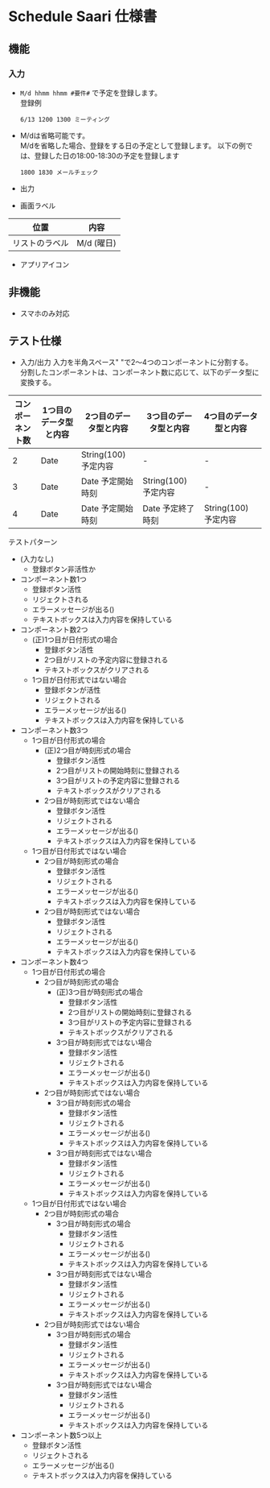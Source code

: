 # Schedule Saari 仕様書
## 機能
### 入力
- ```M/d hhmm hhmm #要件#``` で予定を登録します。  
  登録例  
  ```
  6/13 1200 1300 ミーティング
  ```
- M/dは省略可能です。  
  M/dを省略した場合、登録をする日の予定として登録します。 
  以下の例では、登録した日の18:00-18:30の予定を登録します
  ```
  1800 1830 メールチェック
  ```
- 出力

- 画面ラベル

|位置|内容|
|---|---|
|リストのラベル|M/d (曜日)|

- アプリアイコン

## 非機能
- スマホのみ対応

## テスト仕様
- 入力/出力
入力を半角スペース" "で2〜4つのコンポーネントに分割する。  
分割したコンポーネントは、コンポーネント数に応じて、以下のデータ型に変換する。  

|コンポーネント数|1つ目のデータ型と内容|2つ目のデータ型と内容|3つ目のデータ型と内容|4つ目のデータ型と内容|
|---|---|---|---|---|
|2|Date|String(100) 予定内容|-|-|
|3|Date|Date 予定開始時刻|String(100) 予定内容|-|
|4|Date|Date 予定開始時刻|Date 予定終了時刻|String(100) 予定内容|

テストパターン
- (入力なし)
  - 登録ボタン非活性か
- コンポーネント数1つ
  - 登録ボタン活性
  - リジェクトされる
  - エラーメッセージが出る()
  - テキストボックスは入力内容を保持している
- コンポーネント数2つ
  - (正)1つ目が日付形式の場合
      - 登録ボタン活性
      - 2つ目がリストの予定内容に登録される
      - テキストボックスがクリアされる
  - 1つ目が日付形式ではない場合
      - 登録ボタンが活性
      - リジェクトされる
      - エラーメッセージが出る()
      - テキストボックスは入力内容を保持している
- コンポーネント数3つ
  - 1つ目が日付形式の場合
    - (正)2つ目が時刻形式の場合
      - 登録ボタン活性
      - 2つ目がリストの開始時刻に登録される
      - 3つ目がリストの予定内容に登録される
      - テキストボックスがクリアされる
    - 2つ目が時刻形式ではない場合
      - 登録ボタン活性
      - リジェクトされる
      - エラーメッセージが出る()
      - テキストボックスは入力内容を保持している
  - 1つ目が日付形式ではない場合
    - 2つ目が時刻形式の場合
      - 登録ボタン活性
      - リジェクトされる
      - エラーメッセージが出る()
      - テキストボックスは入力内容を保持している
    - 2つ目が時刻形式ではない場合
      - 登録ボタン活性
      - リジェクトされる
      - エラーメッセージが出る()
      - テキストボックスは入力内容を保持している
- コンポーネント数4つ
  - 1つ目が日付形式の場合
    - 2つ目が時刻形式の場合
      - (正)3つ目が時刻形式の場合
        - 登録ボタン活性
        - 2つ目がリストの開始時刻に登録される
        - 3つ目がリストの予定内容に登録される
        - テキストボックスがクリアされる
      - 3つ目が時刻形式ではない場合
        - 登録ボタン活性
        - リジェクトされる
        - エラーメッセージが出る()
        - テキストボックスは入力内容を保持している
    - 2つ目が時刻形式ではない場合
      - 3つ目が時刻形式の場合
        - 登録ボタン活性
        - リジェクトされる
        - エラーメッセージが出る()
        - テキストボックスは入力内容を保持している
      - 3つ目が時刻形式ではない場合
        - 登録ボタン活性
        - リジェクトされる
        - エラーメッセージが出る()
        - テキストボックスは入力内容を保持している
  - 1つ目が日付形式ではない場合
    - 2つ目が時刻形式の場合
      - 3つ目が時刻形式の場合
        - 登録ボタン活性
        - リジェクトされる
        - エラーメッセージが出る()
        - テキストボックスは入力内容を保持している
      - 3つ目が時刻形式ではない場合
        - 登録ボタン活性
        - リジェクトされる
        - エラーメッセージが出る()
        - テキストボックスは入力内容を保持している
    - 2つ目が時刻形式ではない場合
      - 3つ目が時刻形式の場合
        - 登録ボタン活性
        - リジェクトされる
        - エラーメッセージが出る()
        - テキストボックスは入力内容を保持している
      - 3つ目が時刻形式ではない場合
        - 登録ボタン活性
        - リジェクトされる
        - エラーメッセージが出る()
        - テキストボックスは入力内容を保持している
- コンポーネント数5つ以上
  - 登録ボタン活性
  - リジェクトされる
  - エラーメッセージが出る()
  - テキストボックスは入力内容を保持している


